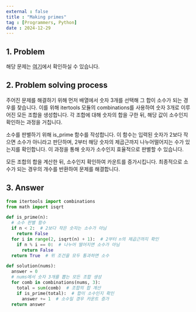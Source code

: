 ```yaml
---
external : false
title : "Making primes"
tag : [Programmers, Python]
date : 2024-12-29
---
```


## 1. Problem

해당 문제는 [여기](https://school.programmers.co.kr/learn/courses/30/lessons/12977)에서 확인하실 수 있습니다.

## 2. Problem solving process

주어진 문제를 해결하기 위해 먼저 배열에서 숫자 3개를 선택해 그 합이 소수가 되는 경우를 찾습니다. 이를 위해 itertools 모듈의 combinations를 사용하여 숫자 3개로 이루어진 모든 조합을 생성합니다. 각 조합에 대해 숫자의 합을 구한 뒤, 해당 값이 소수인지 확인하는 과정을 거칩니다.

소수를 판별하기 위해 is_prime 함수를 작성합니다. 이 함수는 입력된 숫자가 2보다 작으면 소수가 아니라고 판단하며, 2부터 해당 숫자의 제곱근까지 나누어떨어지는 수가 있는지를 확인합니다. 이 과정을 통해 숫자가 소수인지 효율적으로 판별할 수 있습니다.

모든 조합의 합을 계산한 뒤, 소수인지 확인하여 카운트를 증가시킵니다. 최종적으로 소수가 되는 경우의 개수를 반환하여 문제를 해결합니다.

## 3. Answer

```python
from itertools import combinations
from math import isqrt

def is_prime(n):
  # 소수 판별 함수
  if n < 2:  # 2보다 작은 숫자는 소수가 아님
    return False
  for i in range(2, isqrt(n) + 1):  # 2부터 n의 제곱근까지 확인
    if n % i == 0:  # 나누어 떨어지면 소수가 아님
      return False
  return True  # 위 조건을 모두 통과하면 소수

def solution(nums):
  answer = 0
  # nums에서 숫자 3개를 뽑는 모든 조합 생성
  for comb in combinations(nums, 3):
    total = sum(comb)  # 조합의 합 계산
    if is_prime(total):  # 합이 소수인지 확인
      answer += 1  # 소수일 경우 카운트 증가
  return answer
```
